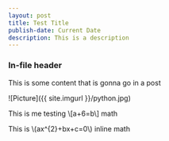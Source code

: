 ```yaml
---
layout: post
title: Test Title
publish-date: Current Date
description: This is a description
---
```


### In-file header

This is some content that is gonna go in a post

![Picture]({{ site.imgurl }}/python.jpg)

This is me testing \\[a+6=b\\] math

This is \\(ax^{2}+bx+c=0\\) inline math
